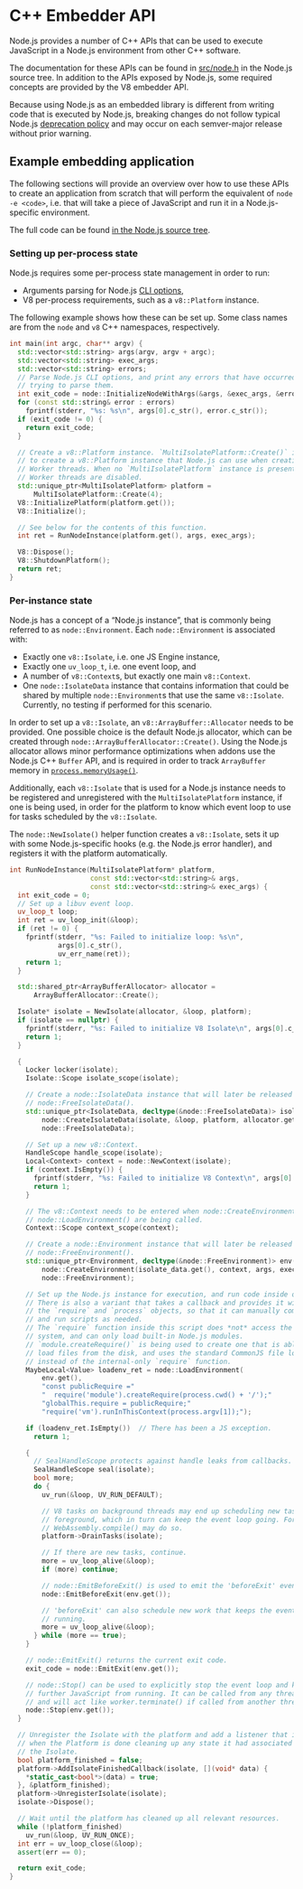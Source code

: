# C++ Embedder API

<!--introduced_in=REPLACEME-->

Node.js provides a number of C++ APIs that can be used to execute JavaScript
in a Node.js environment from other C++ software.

The documentation for these APIs can be found in [src/node.h][] in the Node.js
source tree. In addition to the APIs exposed by Node.js, some required concepts
are provided by the V8 embedder API.

Because using Node.js as an embedded library is different from writing code
that is executed by Node.js, breaking changes do not follow typical Node.js
[deprecation policy][] and may occur on each semver-major release without prior
warning.

## Example embedding application

The following sections will provide an overview over how to use these APIs
to create an application from scratch that will perform the equivalent of
`node -e <code>`, i.e. that will take a piece of JavaScript and run it in
a Node.js-specific environment.

The full code can be found [in the Node.js source tree][embedtest.cc].

### Setting up per-process state

Node.js requires some per-process state management in order to run:

* Arguments parsing for Node.js [CLI options][],
* V8 per-process requirements, such as a `v8::Platform` instance.

The following example shows how these can be set up. Some class names are from
the `node` and `v8` C++ namespaces, respectively.

```c++
int main(int argc, char** argv) {
  std::vector<std::string> args(argv, argv + argc);
  std::vector<std::string> exec_args;
  std::vector<std::string> errors;
  // Parse Node.js CLI options, and print any errors that have occurred while
  // trying to parse them.
  int exit_code = node::InitializeNodeWithArgs(&args, &exec_args, &errors);
  for (const std::string& error : errors)
    fprintf(stderr, "%s: %s\n", args[0].c_str(), error.c_str());
  if (exit_code != 0) {
    return exit_code;
  }

  // Create a v8::Platform instance. `MultiIsolatePlatform::Create()` is a way
  // to create a v8::Platform instance that Node.js can use when creating
  // Worker threads. When no `MultiIsolatePlatform` instance is present,
  // Worker threads are disabled.
  std::unique_ptr<MultiIsolatePlatform> platform =
      MultiIsolatePlatform::Create(4);
  V8::InitializePlatform(platform.get());
  V8::Initialize();

  // See below for the contents of this function.
  int ret = RunNodeInstance(platform.get(), args, exec_args);

  V8::Dispose();
  V8::ShutdownPlatform();
  return ret;
}
```

### Per-instance state

Node.js has a concept of a “Node.js instance”, that is commonly being referred
to as `node::Environment`. Each `node::Environment` is associated with:

* Exactly one `v8::Isolate`, i.e. one JS Engine instance,
* Exactly one `uv_loop_t`, i.e. one event loop, and
* A number of `v8::Context`s, but exactly one main `v8::Context`.
* One `node::IsolateData` instance that contains information that could be
  shared by multiple `node::Environment`s that use the same `v8::Isolate`.
  Currently, no testing if performed for this scenario.

In order to set up a `v8::Isolate`, an `v8::ArrayBuffer::Allocator` needs
to be provided. One possible choice is the default Node.js allocator, which
can be created through `node::ArrayBufferAllocator::Create()`. Using the Node.js
allocator allows minor performance optimizations when addons use the Node.js
C++ `Buffer` API, and is required in order to track `ArrayBuffer` memory in
[`process.memoryUsage()`][].

Additionally, each `v8::Isolate` that is used for a Node.js instance needs to
be registered and unregistered with the `MultiIsolatePlatform` instance, if one
is being used, in order for the platform to know which event loop to use
for tasks scheduled by the `v8::Isolate`.

The `node::NewIsolate()` helper function creates a `v8::Isolate`,
sets it up with some Node.js-specific hooks (e.g. the Node.js error handler),
and registers it with the platform automatically.

```c++
int RunNodeInstance(MultiIsolatePlatform* platform,
                    const std::vector<std::string>& args,
                    const std::vector<std::string>& exec_args) {
  int exit_code = 0;
  // Set up a libuv event loop.
  uv_loop_t loop;
  int ret = uv_loop_init(&loop);
  if (ret != 0) {
    fprintf(stderr, "%s: Failed to initialize loop: %s\n",
            args[0].c_str(),
            uv_err_name(ret));
    return 1;
  }

  std::shared_ptr<ArrayBufferAllocator> allocator =
      ArrayBufferAllocator::Create();

  Isolate* isolate = NewIsolate(allocator, &loop, platform);
  if (isolate == nullptr) {
    fprintf(stderr, "%s: Failed to initialize V8 Isolate\n", args[0].c_str());
    return 1;
  }

  {
    Locker locker(isolate);
    Isolate::Scope isolate_scope(isolate);

    // Create a node::IsolateData instance that will later be released using
    // node::FreeIsolateData().
    std::unique_ptr<IsolateData, decltype(&node::FreeIsolateData)> isolate_data(
        node::CreateIsolateData(isolate, &loop, platform, allocator.get()),
        node::FreeIsolateData);

    // Set up a new v8::Context.
    HandleScope handle_scope(isolate);
    Local<Context> context = node::NewContext(isolate);
    if (context.IsEmpty()) {
      fprintf(stderr, "%s: Failed to initialize V8 Context\n", args[0].c_str());
      return 1;
    }

    // The v8::Context needs to be entered when node::CreateEnvironment() and
    // node::LoadEnvironment() are being called.
    Context::Scope context_scope(context);

    // Create a node::Environment instance that will later be released using
    // node::FreeEnvironment().
    std::unique_ptr<Environment, decltype(&node::FreeEnvironment)> env(
        node::CreateEnvironment(isolate_data.get(), context, args, exec_args),
        node::FreeEnvironment);

    // Set up the Node.js instance for execution, and run code inside of it.
    // There is also a variant that takes a callback and provides it with
    // the `require` and `process` objects, so that it can manually compile
    // and run scripts as needed.
    // The `require` function inside this script does *not* access the file
    // system, and can only load built-in Node.js modules.
    // `module.createRequire()` is being used to create one that is able to
    // load files from the disk, and uses the standard CommonJS file loader
    // instead of the internal-only `require` function.
    MaybeLocal<Value> loadenv_ret = node::LoadEnvironment(
        env.get(),
        "const publicRequire ="
        "  require('module').createRequire(process.cwd() + '/');"
        "globalThis.require = publicRequire;"
        "require('vm').runInThisContext(process.argv[1]);");

    if (loadenv_ret.IsEmpty())  // There has been a JS exception.
      return 1;

    {
      // SealHandleScope protects against handle leaks from callbacks.
      SealHandleScope seal(isolate);
      bool more;
      do {
        uv_run(&loop, UV_RUN_DEFAULT);

        // V8 tasks on background threads may end up scheduling new tasks in the
        // foreground, which in turn can keep the event loop going. For example,
        // WebAssembly.compile() may do so.
        platform->DrainTasks(isolate);

        // If there are new tasks, continue.
        more = uv_loop_alive(&loop);
        if (more) continue;

        // node::EmitBeforeExit() is used to emit the 'beforeExit' event.
        node::EmitBeforeExit(env.get());

        // 'beforeExit' can also schedule new work that keeps the event loop
        // running.
        more = uv_loop_alive(&loop);
      } while (more == true);
    }

    // node::EmitExit() returns the current exit code.
    exit_code = node::EmitExit(env.get());

    // node::Stop() can be used to explicitly stop the event loop and keep
    // further JavaScript from running. It can be called from any thread,
    // and will act like worker.terminate() if called from another thread.
    node::Stop(env.get());
  }

  // Unregister the Isolate with the platform and add a listener that is called
  // when the Platform is done cleaning up any state it had associated with
  // the Isolate.
  bool platform_finished = false;
  platform->AddIsolateFinishedCallback(isolate, [](void* data) {
    *static_cast<bool*>(data) = true;
  }, &platform_finished);
  platform->UnregisterIsolate(isolate);
  isolate->Dispose();

  // Wait until the platform has cleaned up all relevant resources.
  while (!platform_finished)
    uv_run(&loop, UV_RUN_ONCE);
  int err = uv_loop_close(&loop);
  assert(err == 0);

  return exit_code;
}
```

[`process.memoryUsage()`]: process.html#process_process_memoryusage
[CLI options]: cli.html
[deprecation policy]: deprecations.html
[embedtest.cc]: https://github.com/nodejs/node/blob/master/test/embedding/embedtest.cc
[src/node.h]: https://github.com/nodejs/node/blob/master/src/node.h
